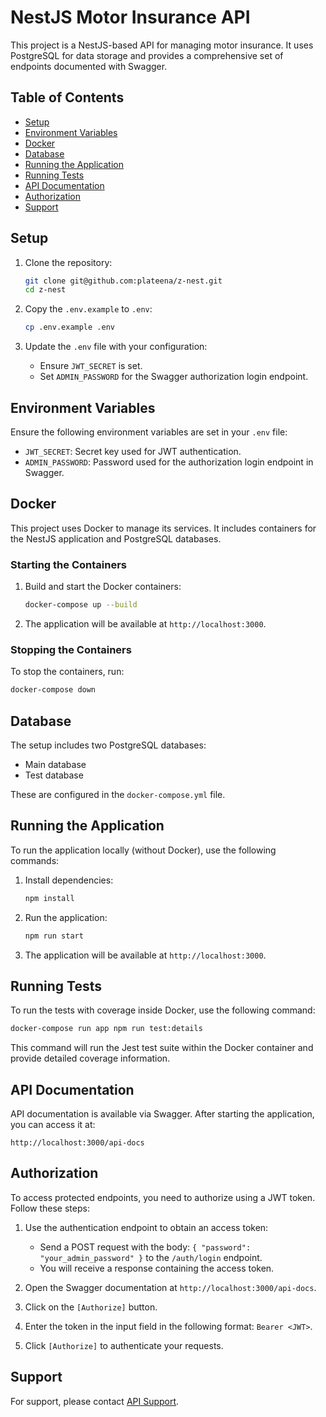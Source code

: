 # NestJS Motor Insurance API

This project is a NestJS-based API for managing motor insurance. It uses PostgreSQL for data storage and provides a comprehensive set of endpoints documented with Swagger.

## Table of Contents

- [Setup](#setup)
- [Environment Variables](#environment-variables)
- [Docker](#docker)
- [Database](#database)
- [Running the Application](#running-the-application)
- [Running Tests](#running-tests)
- [API Documentation](#api-documentation)
- [Authorization](#authorization)
- [Support](#support)

## Setup

1. Clone the repository:
    ```bash
    git clone git@github.com:plateena/z-nest.git
    cd z-nest
    ```

2. Copy the `.env.example` to `.env`:
    ```bash
    cp .env.example .env
    ```

3. Update the `.env` file with your configuration:
    - Ensure `JWT_SECRET` is set.
    - Set `ADMIN_PASSWORD` for the Swagger authorization login endpoint.

## Environment Variables

Ensure the following environment variables are set in your `.env` file:

- `JWT_SECRET`: Secret key used for JWT authentication.
- `ADMIN_PASSWORD`: Password used for the authorization login endpoint in Swagger.

## Docker

This project uses Docker to manage its services. It includes containers for the NestJS application and PostgreSQL databases.

### Starting the Containers

1. Build and start the Docker containers:
    ```bash
    docker-compose up --build
    ```

2. The application will be available at `http://localhost:3000`.

### Stopping the Containers

To stop the containers, run:
```bash
docker-compose down
```

## Database

The setup includes two PostgreSQL databases:
- Main database
- Test database

These are configured in the `docker-compose.yml` file.

## Running the Application

To run the application locally (without Docker), use the following commands:

1. Install dependencies:
    ```bash
    npm install
    ```

2. Run the application:
    ```bash
    npm run start
    ```

3. The application will be available at `http://localhost:3000`.

## Running Tests

To run the tests with coverage inside Docker, use the following command:
```bash
docker-compose run app npm run test:details
```

This command will run the Jest test suite within the Docker container and provide detailed coverage information.

## API Documentation

API documentation is available via Swagger. After starting the application, you can access it at:

```
http://localhost:3000/api-docs
```

## Authorization

To access protected endpoints, you need to authorize using a JWT token. Follow these steps:

1. Use the authentication endpoint to obtain an access token:
    - Send a POST request with the body: `{ "password": "your_admin_password" }` to the `/auth/login` endpoint.
    - You will receive a response containing the access token.

2. Open the Swagger documentation at `http://localhost:3000/api-docs`.

3. Click on the `[Authorize]` button.

4. Enter the token in the input field in the following format: `Bearer <JWT>`.

5. Click `[Authorize]` to authenticate your requests.

## Support

For support, please contact [API Support](mailto:zainundin.coders@gmail.com).
